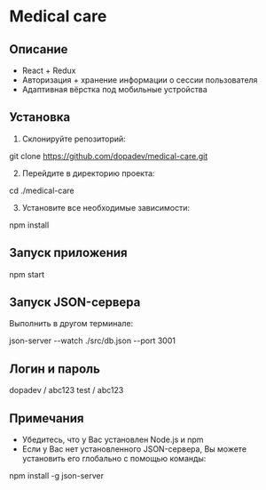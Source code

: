 # Medical care

## Описание

- React + Redux
- Авторизация + хранение информации о сессии пользователя
- Адаптивная вёрстка под мобильные устройства

## Установка

1. Склонируйте репозиторий:

git clone https://github.com/dopadev/medical-care.git

2. Перейдите в директорию проекта:

cd ./medical-care

3. Установите все необходимые зависимости:

npm install

## Запуск приложения

npm start

## Запуск JSON-сервера

Выполнить в другом терминале:

json-server --watch ./src/db.json --port 3001

## Логин и пароль

dopadev / abc123
test / abc123

## Примечания

- Убедитесь, что у Вас установлен Node.js и npm
- Если у Вас нет установленного JSON-сервера, Вы можете установить его глобально с помощью команды:

npm install -g json-server
